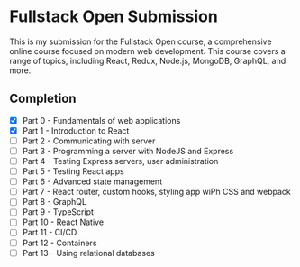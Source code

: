 # Fullstack Open Submission
This is my submission for the Fullstack Open course, a comprehensive online course focused on modern web development. This course covers a range of topics, including React, Redux, Node.js, MongoDB, GraphQL, and more.

## Completion

 - [x] Part 0 - Fundamentals of web applications
 - [x] Part 1 - Introduction to React
 - [ ] Part 2 - Communicating with server
 - [ ] Part 3 - Programming a server with NodeJS and Express
 - [ ] Part 4 - Testing Express servers, user administration
 - [ ] Part 5 - Testing React apps
 - [ ] Part 6 - Advanced state management
 - [ ] Part 7 - React router, custom hooks, styling app wiPh CSS and webpack
 - [ ] Part 8 - GraphQL
 - [ ] Part 9 - TypeScript
 - [ ] Part 10 - React Native
 - [ ] Part 11 - CI/CD
 - [ ] Part 12 - Containers
 - [ ] Part 13 - Using relational databases